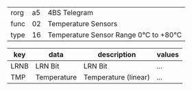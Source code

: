 
|    |   |   |
| -- | - | - |
| rorg | a5 | 4BS Telegram |
| func | 02 | Temperature Sensors |
| type | 16 | Temperature Sensor Range 0°C to +80°C |

| key | data | description | values |
| --- | --- | --- | --- |
  | LRNB | LRN Bit | LRN Bit | ... | 
| TMP | Temperature | Temperature (linear) | ... | 

  
